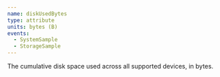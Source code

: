```yaml
---
name: diskUsedBytes
type: attribute
units: bytes (B)
events:
  - SystemSample
  - StorageSample
---
```


The cumulative disk space used across all supported devices, in bytes.